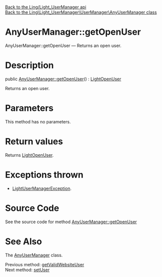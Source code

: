 [Back to the Ling/Light_UserManager api](https://github.com/lingtalfi/Light_UserManager/blob/master/doc/api/Ling/Light_UserManager.md)<br>
[Back to the Ling\Light_UserManager\UserManager\AnyUserManager class](https://github.com/lingtalfi/Light_UserManager/blob/master/doc/api/Ling/Light_UserManager/UserManager/AnyUserManager.md)


AnyUserManager::getOpenUser
================



AnyUserManager::getOpenUser — Returns an open user.




Description
================


public [AnyUserManager::getOpenUser](https://github.com/lingtalfi/Light_UserManager/blob/master/doc/api/Ling/Light_UserManager/UserManager/AnyUserManager/getOpenUser.md)() : [LightOpenUser](https://github.com/lingtalfi/Light_User/blob/master/doc/api/Ling/Light_User/LightOpenUser.md)




Returns an open user.




Parameters
================

This method has no parameters.


Return values
================

Returns [LightOpenUser](https://github.com/lingtalfi/Light_User/blob/master/doc/api/Ling/Light_User/LightOpenUser.md).


Exceptions thrown
================

- [LightUserManagerException](https://github.com/lingtalfi/Light_UserManager/blob/master/doc/api/Ling/Light_UserManager/Exception/LightUserManagerException.md).&nbsp;







Source Code
===========
See the source code for method [AnyUserManager::getOpenUser](https://github.com/lingtalfi/Light_UserManager/blob/master/UserManager/AnyUserManager.php#L142-L149)


See Also
================

The [AnyUserManager](https://github.com/lingtalfi/Light_UserManager/blob/master/doc/api/Ling/Light_UserManager/UserManager/AnyUserManager.md) class.

Previous method: [getValidWebsiteUser](https://github.com/lingtalfi/Light_UserManager/blob/master/doc/api/Ling/Light_UserManager/UserManager/AnyUserManager/getValidWebsiteUser.md)<br>Next method: [setUser](https://github.com/lingtalfi/Light_UserManager/blob/master/doc/api/Ling/Light_UserManager/UserManager/AnyUserManager/setUser.md)<br>

